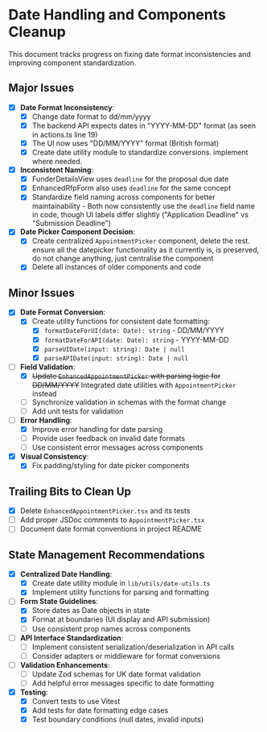 # Date Handling and Components Cleanup

This document tracks progress on fixing date format inconsistencies and improving component standardization.

## Major Issues

- [x] **Date Format Inconsistency**:
  - [x] Change date format to dd/mm/yyyy
  - [x] The backend API expects dates in "YYYY-MM-DD" format (as seen in actions.ts line 19)
  - [x] The UI now uses "DD/MM/YYYY" format (British format)
  - [x] Create date utility module to standardize conversions. implement where needed.
- [x] **Inconsistent Naming**:
  - [x] FunderDetailsView uses `deadline` for the proposal due date
  - [x] EnhancedRfpForm also uses `deadline` for the same concept
  - [x] Standardize field naming across components for better maintainability - Both now consistently use the `deadline` field name in code, though UI labels differ slightly ("Application Deadline" vs "Submission Deadline")
- [x] **Date Picker Component Decision**:
  - [x] Create centralized `AppointmentPicker` component, delete the rest. ensure all the datepicker functionality as it currently is, is preserved, do not change anything, just centralise the component
  - [x] Delete all instances of older components and code

## Minor Issues

- [x] **Date Format Conversion**:
  - [x] Create utility functions for consistent date formatting:
    - [x] `formatDateForUI(date: Date): string` - DD/MM/YYYY
    - [x] `formatDateForAPI(date: Date): string` - YYYY-MM-DD
    - [x] `parseUIDate(input: string): Date | null`
    - [x] `parseAPIDate(input: string): Date | null`
- [ ] **Field Validation**:
  - [x] ~~Update `EnhancedAppointmentPicker` with parsing logic for DD/MM/YYYY~~ Integrated date utilities with `AppointmentPicker` instead
  - [ ] Synchronize validation in schemas with the format change
  - [ ] Add unit tests for validation
- [ ] **Error Handling**:
  - [x] Improve error handling for date parsing
  - [ ] Provide user feedback on invalid date formats
  - [ ] Use consistent error messages across components
- [x] **Visual Consistency**:
  - [x] Fix padding/styling for date picker components

## Trailing Bits to Clean Up

- [x] Delete `EnhancedAppointmentPicker.tsx` and its tests
- [ ] Add proper JSDoc comments to `AppointmentPicker.tsx`
- [ ] Document date format conventions in project README

## State Management Recommendations

- [x] **Centralized Date Handling**:
  - [x] Create date utility module in `lib/utils/date-utils.ts`
  - [x] Implement utility functions for parsing and formatting
- [ ] **Form State Guidelines**:
  - [x] Store dates as Date objects in state
  - [x] Format at boundaries (UI display and API submission)
  - [ ] Use consistent prop names across components
- [ ] **API Interface Standardization**:
  - [ ] Implement consistent serialization/deserialization in API calls
  - [ ] Consider adapters or middleware for format conversions
- [ ] **Validation Enhancements**:
  - [ ] Update Zod schemas for UK date format validation
  - [ ] Add helpful error messages specific to date formatting
- [x] **Testing**:
  - [x] Convert tests to use Vitest
  - [x] Add tests for date formatting edge cases
  - [x] Test boundary conditions (null dates, invalid inputs)
